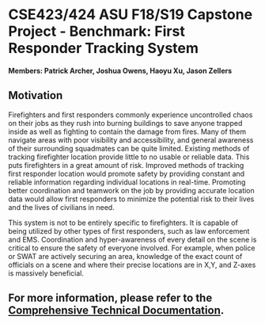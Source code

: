# CSE423/424 ASU F18/S19 Capstone Project - Benchmark: First Responder Tracking System
#### Members: Patrick Archer, Joshua Owens, Haoyu Xu, Jason Zellers

## Motivation
Firefighters and first responders commonly experience uncontrolled chaos on their jobs as they rush into burning buildings to save anyone trapped inside as well as fighting to contain the damage from fires. Many of them navigate areas with poor visibility and accessibility, and general awareness of their surrounding squadmates can be quite limited. Existing methods of tracking firefighter location provide little to no usable or reliable data. This puts firefighters in a great amount of risk. Improved methods of tracking first responder location would promote safety by providing constant and reliable information regarding individual locations in real-time. Promoting better coordination and teamwork on the job by providing accurate location data would allow first responders to minimize the potential risk to their lives and the lives of civilians in need.

This system is not to be entirely specific to firefighters. It is capable of being utilized by other types of first responders, such as law enforcement and EMS. Coordination and hyper-awareness of every detail on the scene is critical to ensure the safety of everyone involved.  For example, when police or SWAT are actively securing an area, knowledge of the exact count of officials on a scene and where their precise locations are in X,Y, and Z-axes is massively beneficial.

## For more information, please refer to the [Comprehensive Technical Documentation](https://docs.google.com/document/d/1ydmMYP7WzZiBYYO7bbs8z_xTuEj2Cn52D5nfCjR_mMc/edit?usp=sharing).
